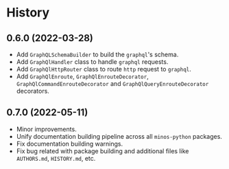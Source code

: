 # History

## 0.6.0 (2022-03-28)

* Add `GraphQLSchemaBuilder` to build the `graphql`'s schema.
* Add `GraphQlHandler` class to handle `graphql` requests.
* Add `GraphQlHttpRouter` class to route `http` request to `graphql`.
* Add `GraphQlEnroute`, `GraphQlEnrouteDecorator`, `GraphQlCommandEnrouteDecorator` and `GraphQlQueryEnrouteDecorator` decorators.

## 0.7.0 (2022-05-11)

* Minor improvements.
* Unify documentation building pipeline across all `minos-python` packages.
* Fix documentation building warnings.
* Fix bug related with package building and additional files like `AUTHORS.md`, `HISTORY.md`, etc.